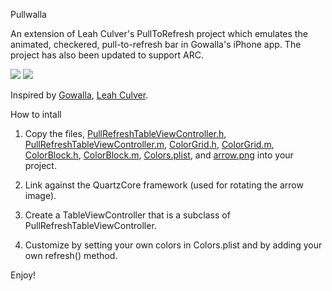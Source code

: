 Pullwalla

An extension of Leah Culver's PullToRefresh project which emulates the animated, checkered, pull-to-refresh bar in Gowalla's iPhone app.  The project has also been updated to support ARC.

![](http://cluttr.com/downloads/pullwalla1.png)
![](http://cluttr.com/downloads/pullwalla2.png)

Inspired by [Gowalla](http://gowalla.com/), [Leah Culver](http://blog.leahculver.com/).


How to intall

1. Copy the files, [PullRefreshTableViewController.h](https://raw.github.com/leah/PullToRefresh/master/Classes/PullRefreshTableViewController.h),
[PullRefreshTableViewController.m](https://raw.github.com/leah/PullToRefresh/master/Classes/PullRefreshTableViewController.m),
[ColorGrid.h](https://raw.github.com/dejager/Pullwalla/master/Pullwalla/ColorGrid.h),
[ColorGrid.m](https://raw.github.com/dejager/Pullwalla/master/Pullwalla/ColorGrid.m),
[ColorBlock.h](https://raw.github.com/dejager/Pullwalla/master/Pullwalla/ColorBlock.h),
[ColorBlock.m](https://raw.github.com/dejager/Pullwalla/master/Pullwalla/ColorBlock.m),
[Colors.plist](https://raw.github.com/dejager/Pullwalla/master/Pullwalla/Colors.plist),
and [arrow.png](http://github.com/leah/PullToRefresh/raw/master/arrow.png) into your project.

2. Link against the QuartzCore framework (used for rotating the arrow image).

3. Create a TableViewController that is a subclass of PullRefreshTableViewController.

4. Customize by setting your own colors in Colors.plist and by adding your own refresh() method.


Enjoy!
